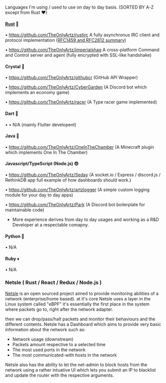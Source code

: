 Languages I'm using / used to use on day to day basis.
(SORTED BY A-Z except from Rust ♥)

#### <u>Rust</u> 💪
• https://github.com/TheOnlyArtz/rustirc A fully asynchronus IRC client and protocol implementation ([RFC1459 and RFC2812 summary](https://modern.ircdocs.horse))

• https://github.com/TheOnlyArtz/imperialshag A cross-platform Command and Control server and agent (fully encrypted with SSL-like handshake)

#### Crystal 🔮
• https://github.com/TheOnlyArtz/githubcr (GitHub API Wrapper)

• https://github.com/TheOnlyArtz/CyberGarden (A Discord bot which implements an economy game)

• https://github.com/TheOnlyArtz/racer (A Type racer game implemented)
#### Dart 🎯
• • N/A (mainly Flutter developent)
#### Java 🍵
• https://github.com/TheOnlyArtz/OneInTheChamber (A Minecraft plugin which implements One In The Chamber)
#### Javascript/TypeScript (Node.js) 😎
• https://github.com/TheOnlyArtz/Seday (A socket.io / Express / discord.js / RethinkDB app full example of how dashboards should work.)

• https://github.com/TheOnlyArtz/artzlogger (A simple custom logging module for your day to day apps)

• https://github.com/TheOnlyArtz/Park (A Discord bot boilerplate for maintainable code)

* More experience derives from day to day usages and working as a R&D Developer at a respectable comapny.
#### Python 🐍
• N/A

#### Ruby ♦
• N/A

### Netsle ( Rust / React / Redux / Node.js )
[Netsle](https://github.com/netsle-monitoring) is an open sourced project aimed to provide monitoring abilities of a network (enterprise/home based).
at it's core Netsle uses a layer in the Linux system called "eBPF"
it's essentially the first place in the system where packets go to, right after the network adapter.

then we can drop/pass/halt packets and monitor their behaviours and the different contents.
Netsle has a Dashboard which aims to provide very basic information about the network such as:
- Network usage (downstream)
- Packets amount respective to a selected time
- The most used ports in the network
- The most communicated-with hosts in the network

Netsle also has the ability to let the net-admin to block hosts from the network using a rather intuative UI
which lets you submit an IP to blacklist and update the router with the respective arguments.
